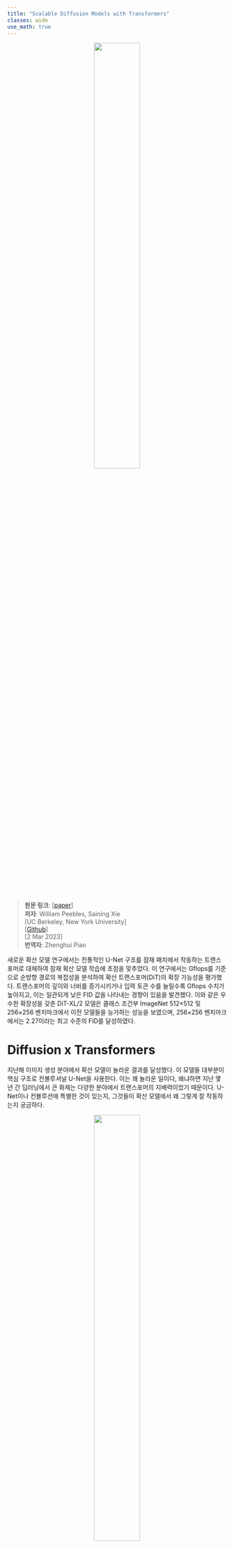 ```yaml
---
title: "Scalable Diffusion Models with Transformers"
classes: wide
use_math: true
---
```


<figure align="center">
  <img src="{{ '/assets/image/2023-12-09-DiT/0.png' | relative_url }}" width="50%">
</figure>

> **원문 링크**: [[paper](https://arxiv.org/pdf/2212.09748.pdf)]<br>
> **저자**: William Peebles, Saining Xie<br>
> [UC Berkeley, New York University]<br>
> [[Github](https://github.com/facebookresearch/DiT)]<br>
> [2 Mar 2023]<br>
> **번역자**: Zhenghui Piao

새로운 확산 모델 연구에서는 전통적인 U-Net 구조를 잠재 패치에서 작동하는 트랜스포머로 대체하여 잠재 확산 모델 학습에 초점을 맞추었다. 이 연구에서는 Gflops를 기준으로 순방향 경로의 복잡성을 분석하여 확산 트랜스포머(DiT)의 확장 가능성을 평가했다. 트랜스포머의 깊이와 너비를 증가시키거나 입력 토큰 수를 늘릴수록 Gflops 수치가 높아지고, 이는 일관되게 낮은 FID 값을 나타내는 경향이 있음을 발견했다. 이와 같은 우수한 확장성을 갖춘 DiT-XL/2 모델은 클래스 조건부 ImageNet 512×512 및 256×256 벤치마크에서 이전 모델들을 능가하는 성능을 보였으며, 256×256 벤치마크에서는 2.27이라는 최고 수준의 FID를 달성하였다.

# Diffusion x Transformers

지난해 이미지 생성 분야에서 확산 모델이 놀라운 결과를 달성했다. 이 모델들 대부분이 핵심 구조로 컨볼루셔널 U-Net을 사용한다. 이는 꽤 놀라운 일이다, 왜냐하면 지난 몇 년 간 딥러닝에서 큰 화제는 다양한 분야에서 트랜스포머의 지배력이었기 때문이다. U-Net이나 컨볼루션에 특별한 것이 있는지, 그것들이 확산 모델에서 왜 그렇게 잘 작동하는지 궁금하다.

<figure align="center">
  <img src="{{ '/assets/image/2023-12-09-DiT/1.png' | relative_url }}" width="50%">
</figure>

이 논문에서는 잠재 확산 모델(LDM)의 U-Net 백본을 트랜스포머로 대체했다. 이 모델들을 확산 트랜스포머, 줄여서 DiT라고 부른다. DiT 아키텍처는 표준 비전 트랜스포머(ViT)와 매우 유사하지만, 몇 가지 작지만 중요한 변형이 있다. 확산 모델은  diffusion timesteps이나 class labels과 같은 조건부 입력을 처리해야 한다. 이러한 입력을 주입하기 위한 다양한 블록 디자인을 실험했다. 가장 잘 작동하는 것은 adaptive layer norm layers(adaLN)를 갖춘 ViT 블록이다. 중요한 것은, 이 adaLN 레이어들이 블록 내의 residual connections 바로 앞에서 활성화를 조절하며, 각 ViT 블록이 identity function로 초기화된다는 점이다. 예를 들어 어떤 레이어나 블록이 identity function로 초기화되면 초기 학습 단계에서 입력 데이터에 아무런 변경을 가하지 않고 그대로 통과시킨다. 이러한 접근은 네트워크가 복잡한 함수를 학습하는 과정에서 안정성을 높이는 데 도움이 될 수 있다. 조건부 입력을 주입하는 방식을 단순히 바꾸는 것만으로도 FID 측면에서 엄청난 차이를 만든다. 이 변화는 좋은 성능을 얻기 위해 필요한 유일한 변화였다; 그 외에는 DiT가 꽤 표준적인 트랜스포머 모델이다.


# Scaling DiT

<figure align="center">
  <img src="{{ '/assets/image/2023-12-09-DiT/2.jpg' | relative_url }}" width="50%">
</figure>

트랜스포머는 다양한 분야에서 잘 확장된다는 것으로 알려져 있다. 확산 모델로서는 어떨까? 이 논문에서는 모델 크기와 입력 토큰 수라는 두 축을 따라 DiT를 확장한다.

**Scaling model size.** 모델의 깊이와 너비가 다른 네 가지 구성을 시도했다: DiT-S, DiT-B, DiT-L, 그리고 DiT-XL. 이 모델 구성들은 33M에서 675M의 매개변수와 0.4에서 119 Gflops의 범위를 가진다. 이들은 깊이와 너비를 함께 확장하는 것이 잘 작동한다는 ViT 문헌에서 차용한 것이다.

**Scaling tokens.** DiT에서 첫 번째 계층은 패치화(patchify) 계층이다. 패치화는 입력 이미지의 각 패치(또는 우리 경우에는 입력 잠재 변수)를 선형적으로 임베딩하여, 트랜스포머 토큰으로 변환한다. 작은 패치 크기는 많은 수의 트랜스포머 토큰에 해당한다. 예를 들어, 패치 크기를 반으로 줄이면 트랜스포머에 입력되는 토큰 수를 네 배 증가시키며, 이는 모델의 총 Gflops를 최소 네 배 증가시킨다. Gflops에 큰 영향을 미치지만, 패치 크기가 모델 매개변수 수에 의미 있는 영향을 미치지는 않는다는 점을 유의해야 한다. 즉, 그림에서 와 같이 주어진 패치 크기 $p x p$ 에 대해, spatial representation (VAE에서나온 noise latent)인 $I x I x C$ 는 길이 $T=(I/P)^2$ 의 시퀀스로 "패치화(Patchify)" 되고, 은닉 차원(hidden dimension)은 $d$ 이다. 더 작은 패치 크기 $p$ 는 더 긴 시퀀스 길이를 결과로 하여, 따라서 더 많은 Gflops를 의미한다.

<figure align="center">
  <img src="{{ '/assets/image/2023-12-09-DiT/3.png' | relative_url }}" width="50%">
  <figcaption style="color: grey;">Patchify. </figcaption>
</figure>

논문에서 네 가지 모델 구성 각각에 대해, 패치 크기가 8, 4, 그리고 2인 세 모델을 훈련시킨다(총 12개의 모델). 가장 높은 Gflops를 가진 모델은 가장 큰 XL 구성을 사용하고 패치 크기가 2인 DiT-XL/2이다.

<figure align="center">
  <img src="{{ '/assets/image/2023-12-09-DiT/4.png' | relative_url }}" width="50%">
</figure>

모델 크기와 입력 토큰 수를 확장하는 것은 프레셰 인셉션 거리(FID)로 측정한 DiT의 성능을 크게 향상시킨다. 다른 분야에서 관찰된 것처럼, 계산량—단순히 매개변수 수가 아닌—이 더 나은 모델을 얻는 데 있어 핵심으로 보인다. 예를 들어, DiT-XL/2는 뛰어난 FID 값을 얻지만, XL/8은 성능이 좋지 않다. XL/8은 XL/2보다 약간 많은 매개변수를 가지고 있지만 훨씬 적은 Gflops를 가진다. 또한 더 큰 DiT 모델들은 작은 모델들에 비해 계산 효율이 좋다는 것을 발견했다; 더 큰 모델들은 주어진 FID에 도달하기 위해 더 적은 훈련 계산량을 요구한다(자세한 내용은 논문을 참조).

<figure align="center">
  <img src="{{ '/assets/image/2023-12-09-DiT/5.png' | relative_url }}" width="50%">
</figure>

본 논문의 확장성 분석에 따르면, 충분한 시간 동안 훈련시킬 경우 DiT-XL/2가 분명 최고의 모델이다. 이 글의 나머지 부분에서는 XL/2에 집중할 것이다.

# Comparison

<figure align="center">
  <img src="{{ '/assets/image/2023-12-09-DiT/3.png' | relative_url }}" width="50%">
  <figcaption style="color: grey;">Selected samples from our DiT-XL/2 models trained at 512x512 resolution (top row) and 256x256 resolution (bottom). Here, we used classifier-free guidance scales of 6.0 for the 512 model and 4.0 for the 256 model.
  </figcaption>
</figure>

256x256 및 512x512 해상도의 ImageNet에서 DiT-XL/2의 두 가지 버전을 각각 700만 스텝과 300만 스텝 동안 훈련시켰다. classifier-free guidance를 사용할 때, DiT-XL/2는 이전의 모든 확산 모델을 능가하여, 이전에 LDM(256x256)이 달성한 최고의 FID-50K 3.60을 2.27로 줄였다. XL/2는 다시 한 번 512x512 해상도에서 모든 이전 확산 모델을 능가하여, ADM-U가 달성한 이전 최고 FID 3.85를 3.04로 개선하였다.

<figure align="center">
  <img src="{{ '/assets/image/2023-12-09-DiT/6.png' | relative_url }}" width="50%">
</figure>

또한 좋은 FID 값을 얻을 뿐만 아니라, DiT 모델은 기준 모델들에 비해 계산 효율성 면에서도 우수하다. 예를 들어, 256x256 해상도에서 LDM-4 모델은 103 Gflops, ADM-U는 742 Gflops이며, DiT-XL/2는 119 Gflops이다. 512x512 해상도에서는 ADM-U가 2813 Gflops인 반면, XL/2는 단 525 Gflops이다.

# Walking Through Latent Space

마지막으로, DiT-XL/2에 대한 몇 가지 잠재 공간 거닐기를 보여준다. 우리는 다양한 초기 노이즈 선택을 통해 부드럽게 이동하면서, 각 중간 이미지를 생성하기 위해 결정론적인 DDIM 샘플러를 사용한다.

<figure>
  <video width="640" height="400" controls>
    <source src="/assets/image/2023-12-09-DiT/1.mp4" type="video/mp4">
    Your browser does not support the video tag.
  </video>
  <figcaption>Walking through the latent space of DiT-XL/2 (256x256). We use a classifier-free guidance scale of 4.0. </figcaption>
</figure>

DiT의 라벨 임베딩 공간을 통해서도 거닐 수 있다. 예를 들어, 여러 개의 개 품종과 "테니스 볼" 클래스의 임베딩 사이에서 선형적으로 보간할 수 있다.

<figure>
  <video width="640" height="400" controls>
    <source src="/assets/image/2023-12-09-DiT/2.mp4" type="video/mp4">
    Your browser does not support the video tag.
  </video>
  <figcaption>Walking through DiT-XL/2's (512x512) learned label embedding space. We interpolate dog breeds and "tennis ball" (first column), ocean marine life classes (second), natural settings (third) and bird species (fourth).
  </figcaption>
</figure>

위에 보이는 가장 왼쪽 열에서, DiT는 임베딩 사이를 단순히 보간함으로써 동물과 물체의 하이브리드를 생성할 수 있다 (BigGAN의 개-공 하이브리드와 유사하게!).

<figure align="center">
  <img src="{{ '/assets/image/2023-12-09-DiT/7.png' | relative_url }}" width="50%">
</figure>